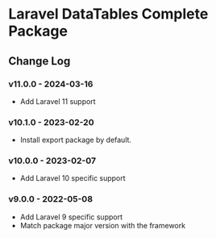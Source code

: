 # Laravel DataTables Complete Package

## Change Log

### v11.0.0 - 2024-03-16

- Add Laravel 11 support

### v10.1.0 - 2023-02-20

- Install export package by default.

### v10.0.0 - 2023-02-07

- Add Laravel 10 specific support

### v9.0.0 - 2022-05-08

- Add Laravel 9 specific support
- Match package major version with the framework
